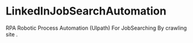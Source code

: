# LinkedInJobSearchAutomation
RPA Robotic Process Automation (UIpath) For JobSearching By crawling site .
